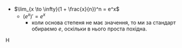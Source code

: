 - $\lim_{x \to \infty}(1 + \frac{x}{n})^n = e^x$
	- $(e^x)' = e^x$
		- коли основа степеня не має значення, то ми за стандарт обираємо $e$, оскільки в нього проста похідна.

Н